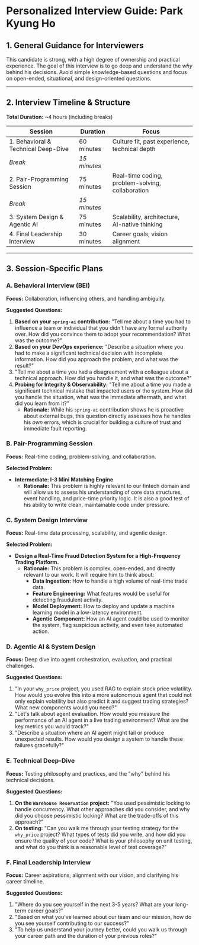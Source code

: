 
# Personalized Interview Guide: Park Kyung Ho

## 1. General Guidance for Interviewers

This candidate is strong, with a high degree of ownership and practical experience. The goal of this interview is to go deep and understand the *why* behind his decisions. Avoid simple knowledge-based questions and focus on open-ended, situational, and design-oriented questions.

---

## 2. Interview Timeline & Structure

**Total Duration:** ~4 hours (including breaks)

| Session                               | Duration    | Focus                                           |
| ------------------------------------- | ----------- | ----------------------------------------------- |
| 1. Behavioral & Technical Deep-Dive   | 60 minutes  | Culture fit, past experience, technical depth   |
| *Break*                               | *15 minutes*|                                                 |
| 2. Pair-Programming Session           | 75 minutes  | Real-time coding, problem-solving, collaboration|
| *Break*                               | *15 minutes*|                                                 |
| 3. System Design & Agentic AI         | 75 minutes  | Scalability, architecture, AI-native thinking   |
| 4. Final Leadership Interview         | 30 minutes  | Career goals, vision alignment                  |

---

## 3. Session-Specific Plans

### **A. Behavioral Interview (BEI)**

**Focus:** Collaboration, influencing others, and handling ambiguity.

**Suggested Questions:**

1.  **Based on your `spring-ai` contribution:** "Tell me about a time you had to influence a team or individual that you didn't have any formal authority over. How did you convince them to adopt your recommendation? What was the outcome?"
2.  **Based on your DevOps experience:** "Describe a situation where you had to make a significant technical decision with incomplete information. How did you approach the problem, and what was the result?"
3.  "Tell me about a time you had a disagreement with a colleague about a technical approach. How did you handle it, and what was the outcome?"
4.  **Probing for Integrity & Observability:** "Tell me about a time you made a significant technical mistake that impacted users or the system. How did you handle the situation, what was the immediate aftermath, and what did you learn from it?"
    *   **Rationale:** While his `spring-ai` contribution shows he is proactive about external bugs, this question directly assesses how he handles his *own* errors, which is crucial for building a culture of trust and immediate fault reporting.

### **B. Pair-Programming Session**

**Focus:** Real-time coding, problem-solving, and collaboration.

**Selected Problem:**
*   **Intermediate: I-3 Mini Matching Engine**
    *   **Rationale:** This problem is highly relevant to our fintech domain and will allow us to assess his understanding of core data structures, event handling, and price-time priority logic. It is also a good test of his ability to write clean, maintainable code under pressure.

### **C. System Design Interview**

**Focus:** Real-time data processing, scalability, and agentic design.

**Selected Problem:**
*   **Design a Real-Time Fraud Detection System for a High-Frequency Trading Platform.**
    *   **Rationale:** This problem is complex, open-ended, and directly relevant to our work. It will require him to think about:
        *   **Data Ingestion:** How to handle a high volume of real-time trade data.
        *   **Feature Engineering:** What features would be useful for detecting fraudulent activity.
        *   **Model Deployment:** How to deploy and update a machine learning model in a low-latency environment.
        *   **Agentic Component:** How an AI agent could be used to monitor the system, flag suspicious activity, and even take automated action.

### **D. Agentic AI & System Design**

**Focus:** Deep dive into agent orchestration, evaluation, and practical challenges.

**Suggested Questions:**

1.  "In your `why_price` project, you used RAG to explain stock price volatility. How would you evolve this into a more autonomous agent that could not only explain volatility but also predict it and suggest trading strategies? What new components would you need?"
2.  "Let's talk about agent evaluation. How would you measure the performance of an AI agent in a live trading environment? What are the key metrics you would track?"
3.  "Describe a situation where an AI agent might fail or produce unexpected results. How would you design a system to handle these failures gracefully?"

### **E. Technical Deep-Dive**

**Focus:** Testing philosophy and practices, and the "why" behind his technical decisions.

**Suggested Questions:**

1.  **On the `Warehouse Reservation` project:** "You used pessimistic locking to handle concurrency. What other approaches did you consider, and why did you choose pessimistic locking? What are the trade-offs of this approach?"
2.  **On testing:** "Can you walk me through your testing strategy for the `why_price` project? What types of tests did you write, and how did you ensure the quality of your code? What is your philosophy on unit testing, and what do you think is a reasonable level of test coverage?"

### **F. Final Leadership Interview**

**Focus:** Career aspirations, alignment with our vision, and clarifying his career timeline.

**Suggested Questions:**

1.  "Where do you see yourself in the next 3-5 years? What are your long-term career goals?"
2.  "Based on what you've learned about our team and our mission, how do you see yourself contributing to our success?"
3.  "To help us understand your journey better, could you walk us through your career path and the duration of your previous roles?"

